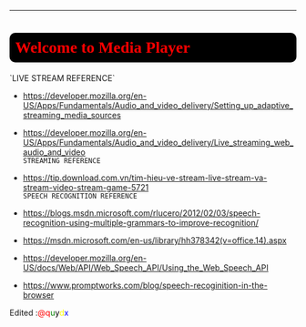 ****
<h1 style="background:black;color:red;font-family:Consolas;padding:10px;border-radius:10px;">Welcome to Media Player</h1>  
`LIVE STREAM REFERENCE`  


- https://developer.mozilla.org/en-US/Apps/Fundamentals/Audio_and_video_delivery/Setting_up_adaptive_streaming_media_sources  


- https://developer.mozilla.org/en-US/Apps/Fundamentals/Audio_and_video_delivery/Live_streaming_web_audio_and_video  
`STREAMING REFERENCE`  


- https://tip.download.com.vn/tim-hieu-ve-stream-live-stream-va-stream-video-stream-game-5721  
`SPEECH RECOGNITION REFERENCE`  


- https://blogs.msdn.microsoft.com/rlucero/2012/02/03/speech-recognition-using-multiple-grammars-to-improve-recognition/  


- https://msdn.microsoft.com/en-us/library/hh378342(v=office.14).aspx  
- https://developer.mozilla.org/en-US/docs/Web/API/Web_Speech_API/Using_the_Web_Speech_API
- https://www.promptworks.com/blog/speech-recoginition-in-the-browser
<p>Edited :<font color="red">@</font><font color="red">q</font><font color="green">u</font><font color="black">y</font><font color="yellow">d</font><font color="blue">x</font></p>